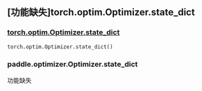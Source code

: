## [功能缺失]torch.optim.Optimizer.state_dict

### [torch.optim.Optimizer.state_dict](https://pytorch.org/docs/stable/generated/torch.optim.Optimizer.state_dict.html?highlight=torch+optim+optimizer+state_dict#torch.optim.Optimizer.state_dict)

```python
torch.optim.Optimizer.state_dict()
```

### paddle.optimizer.Optimizer.state_dict



功能缺失

